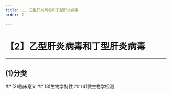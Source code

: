 ```yaml
---
title: 二、乙型肝炎病毒和丁型肝炎病毒
order: 2

---
```


# 【2】乙型肝炎病毒和丁型肝炎病毒

<kaodian :text="'微生物学检验记忆卡'" />

<!-- ###### 第二十九章 肝炎病毒

> 微生物学检验 -->

<beitiW/>

---

## (1)分类

<son :text="'微生物学检验记忆卡'" text1="(1)分类" :textOption="[['熟练掌握',' 基本知识','专业知识'],['熟练掌握',' 基本知识','专业知识'],['熟练掌握',' 基本知识','专业知识']]" />
## (2)临床意义
<son :text="'微生物学检验记忆卡'" text1="(2)临床意义" :textOption="[['熟练掌握',' 相关专业知识','专业知识'],['熟练掌握',' 相关专业知识','专业知识'],['熟练掌握',' 相关专业知识','专业知识']]" />
## (3)生物学特性
<son :text="'微生物学检验记忆卡'" text1="(3)生物学特性" :textOption="[['熟练掌握',' 基本知识','专业知识'],['熟练掌握',' 基本知识','专业知识'],['熟练掌握',' 基本知识','专业知识']]" />
## (4)微生物学检测
<son :text="'微生物学检验记忆卡'" text1="(4)微生物学检测" :textOption="[['熟练掌握','专业知识','专业实践能力'],['熟练掌握','专业知识','专业实践能力'],['熟练掌握','专业知识','专业实践能力']]" />
